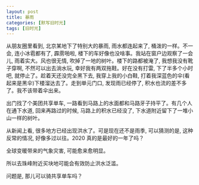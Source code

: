 ```yaml
---
layout: post
title: 暴雨
categories: [默写旧时光]
tags: [旧时光]
---
```


从朋友圈里看到, 北京某地下了特别大的暴雨, 雨水都连起来了, 桶泼的一样。不一会, 连小冰雹都有了, 霹雳啪啦, 楼下的车好像也没啥事。我站在窗户边观察了一会儿, 雨着实大。风也很无情, 吹掉了一地的树叶。楼下的路都被淹了, 我想我没有靴子穿啊, 不然可以出去淌水玩, 幸好我有两双拖鞋。好在没有打雷, 下了半多个小时吧, 就停止了。趁着天还没完全黑下去, 我穿上我的小白鞋, 打着我深蓝色的伞(看起来是黑伞)下楼溜达去了。走到单元门口, 发现雨已经停了, 积水也流的差不多了。我不该带着伞出来。

出门找了个美团共享单车, 一路看到马路上的水面都和马路牙子持平了。有几个人在通下水道, 回来再路过的时候, 马路上的积水已经没了, 下水道附近留下了一堆小山一样的树叶。

从新闻上看, 很多地方已经出现洪水了。可是现在还不是雨季, 可以猜测的是, 这种反常的情况, 好像多过以往。2020 真的是最好的一年了吗？

全球变暖带来的气象灾害, 可能愈来愈明显。

所以去珠峰附近买块地可能会有效防止洪水泛滥。

问题是, 那儿可以骑共享单车吗？
